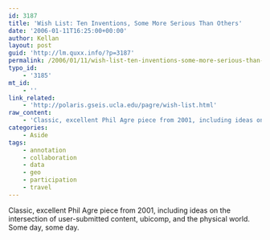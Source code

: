 ```yaml
---
id: 3187
title: 'Wish List: Ten Inventions, Some More Serious Than Others'
date: '2006-01-11T16:25:00+00:00'
author: Kellan
layout: post
guid: 'http://lm.quxx.info/?p=3187'
permalink: /2006/01/11/wish-list-ten-inventions-some-more-serious-than-others/
typo_id:
    - '3185'
mt_id:
    - ''
link_related:
    - 'http://polaris.gseis.ucla.edu/pagre/wish-list.html'
raw_content:
    - 'Classic, excellent Phil Agre piece from 2001, including ideas on the intersection of user-submitted content, ubicomp, and the physical world.  Some day, some day.'
categories:
    - Aside
tags:
    - annotation
    - collaboration
    - data
    - geo
    - participation
    - travel
---
```


Classic, excellent Phil Agre piece from 2001, including ideas on the intersection of user-submitted content, ubicomp, and the physical world. Some day, some day.